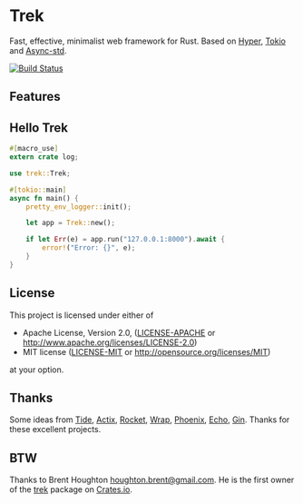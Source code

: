 # Trek

Fast, effective, minimalist web framework for Rust. Based on [Hyper], [Tokio] and [Async-std].

[![Build Status](https://travis-ci.org/trek-rs/trek.svg?branch=master)](https://travis-ci.org/trek-rs/trek)

<!-- [![Latest version](https://img.shields.io/crates/v/trek.svg)](https://crates.io/crates/trek) -->
<!-- [![Documentation](https://docs.rs/trek/badge.svg)](https://docs.rs/trek) -->
<!-- ![License](https://img.shields.io/crates/l/trek.svg) -->

## Features

## Hello Trek

```rust
#[macro_use]
extern crate log;

use trek::Trek;

#[tokio::main]
async fn main() {
    pretty_env_logger::init();

    let app = Trek::new();

    if let Err(e) = app.run("127.0.0.1:8000").await {
        error!("Error: {}", e);
    }
}
```

## License

This project is licensed under either of

- Apache License, Version 2.0, ([LICENSE-APACHE](LICENSE-APACHE) or
  http://www.apache.org/licenses/LICENSE-2.0)
- MIT license ([LICENSE-MIT](LICENSE-MIT) or
  http://opensource.org/licenses/MIT)

at your option.

## Thanks

Some ideas from [Tide], [Actix], [Rocket], [Wrap], [Phoenix], [Echo], [Gin]. Thanks for these excellent projects.

## BTW

Thanks to Brent Houghton <houghton.brent@gmail.com>. He is the first owner
of the [trek] package on [Crates.io].

[trek]: https://crates.io/crates/trek
[crates.io]: https://crates.io/
[hyper]: https://hyper.rs/
[tokio]: https://tokio.rs/
[async-std]: https://async.rs/
[tide]: https://github.com/http-rs/tide
[actix]: https://actix.rs/
[rocket]: https://rocket.rs/
[wrap]: https://github.com/seanmonstar/warp
[phoenix]: https://phoenixframework.org/
[echo]: https://echo.labstack.com/
[gin]: https://gin-gonic.com/
